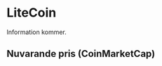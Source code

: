 # LiteCoin

Information kommer.

## Nuvarande pris (CoinMarketCap)

<coingecko-coin-ticker-widget currency="sek" coin-id="litecoin" locale="en"></coingecko-coin-ticker-widget>
